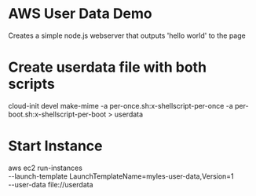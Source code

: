# AWS User Data Demo
Creates a simple node.js webserver that outputs 'hello world' to the page

# Create userdata file with both scripts
cloud-init devel make-mime -a per-once.sh:x-shellscript-per-once -a per-boot.sh:x-shellscript-per-boot > userdata

# Start Instance
aws ec2 run-instances \
    --launch-template LaunchTemplateName=myles-user-data,Version=1 \
    --user-data file://userdata